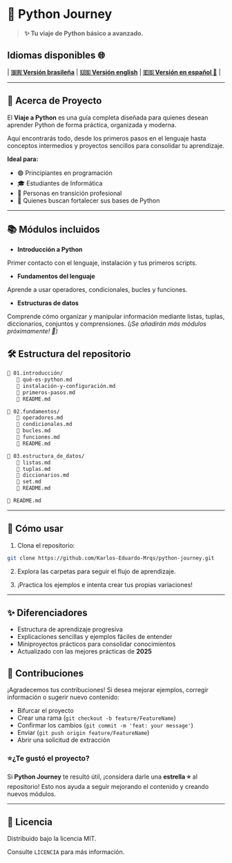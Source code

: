 # 🐍 Python Journey

> **✨ Tu viaje de Python básico a avanzado.**

## Idiomas disponibles 🌐

| **[🇧🇷 Versión brasileña](README-BR.md)** | **[🇺🇸 Versión english](README.md)** | **[🇪🇸 Versión en español 🌟](README-ES.md)** |

---

## 📖 Acerca de Proyecto

El **Viaje a Python** es una guía completa diseñada para quienes desean aprender Python de forma práctica, organizada y moderna.

Aquí encontrarás todo, desde los primeros pasos en el lenguaje hasta conceptos intermedios y proyectos sencillos para consolidar tu aprendizaje.

**Ideal para:**

- 🟢 Principiantes en programación
- 🎓 Estudiantes de Informática
- 🔄 Personas en transición profesional
- 🐍 Quienes buscan fortalecer sus bases de Python

---

## 📚 Módulos incluidos

- **Introducción a Python**

Primer contacto con el lenguaje, instalación y tus primeros scripts.

- **Fundamentos del lenguaje**

Aprende a usar operadores, condicionales, bucles y funciones.

- **Estructuras de datos**

Comprende cómo organizar y manipular información mediante listas, tuplas, diccionarios, conjuntos y comprensiones. *(¡Se añadirán más módulos próximamente! 🚧)*

## 🛠️ Estructura del repositorio

```bash
🔹 01.introducción/
   🔹 qué-es-python.md
   🔹 instalación-y-configuración.md
   🔹 primeros-pasos.md
   🔹 README.md

🔹 02.fundamentos/
   🔹 operadores.md
   🔹 condicionales.md
   🔹 bucles.md
   🔹 funciones.md
   🔹 README.md

🔹 03.estructura_de_datos/
   🔹 listas.md
   🔹 tuplas.md
   🔹 diccionarios.md
   🔹 set.md
   🔹 README.md

🔹 README.md
```

---

## 🚀 Cómo usar

1. Clona el repositorio:

```bash
git clone https://github.com/Karlos-Eduardo-Mrqs/python-journey.git
```

2. Explora las carpetas para seguir el flujo de aprendizaje.

3. ¡Practica los ejemplos e intenta crear tus propias variaciones!

---

## ✨ Diferenciadores

- Estructura de aprendizaje progresiva
- Explicaciones sencillas y ejemplos fáciles de entender
- Miniproyectos prácticos para consolidar conocimientos
- Actualizado con las mejores prácticas de **2025**

## 📢 Contribuciones

¡Agradecemos tus contribuciones! Si desea mejorar ejemplos, corregir información o sugerir nuevo contenido:

- Bifurcar el proyecto
- Crear una rama (`git checkout -b feature/FeatureName`)
- Confirmar los cambios (`git commit -m 'feat: your message'`)
- Enviar (`git push origin feature/FeatureName`)
- Abrir una solicitud de extracción

### ⭐¿Te gustó el proyecto?

Si **Python Journey** te resultó útil, ¡considera darle una **estrella ⭐** al repositorio!
Esto nos ayuda a seguir mejorando el contenido y creando nuevos módulos.

---

## 📜 Licencia

Distribuido bajo la licencia MIT.

Consulte `LICENCIA` para más información.
